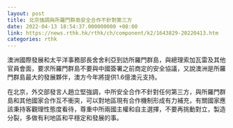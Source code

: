 ```yaml
---
layout: post
title: 北京強調與所羅門群島安全合作不針對第三方
date: 2022-04-13 18:54:37.000000000 +08:00
link: https://news.rthk.hk/rthk/ch/component/k2/1643829-20220413.htm
categories: rthk
---
```


澳洲國際發展和太平洋事務部長舍舍利亞到訪所羅門群島，與總理索加瓦雷及其他官員會面，要求所羅門群島不要與中國簽署之前商定的安全協議，又說澳洲是所羅門群島最大的發展夥伴，澳方今年將提供1.6億澳元支持。

在北京，外交部發言人趙立堅強調，中所安全合作不針對任何第三方，與所羅門群島和其他國家合作互不衝突，可以對地區現有合作機制形成有力補充，有關國家應該秉持客觀理性態度看待，尊重中所兩國主權和自主選擇，不要再挑動對立，製造分裂，多做有利地區和平穩定和發展的事。
